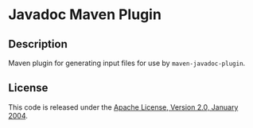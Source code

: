 Javadoc Maven Plugin
====================


Description
-----------

Maven plugin for generating input files for use by `maven-javadoc-plugin`.


License
-------

This code is released under the [Apache License, Version 2.0, January 2004].


[Apache License, Version 2.0, January 2004]: https://www.apache.org/licenses/LICENSE-2.0
